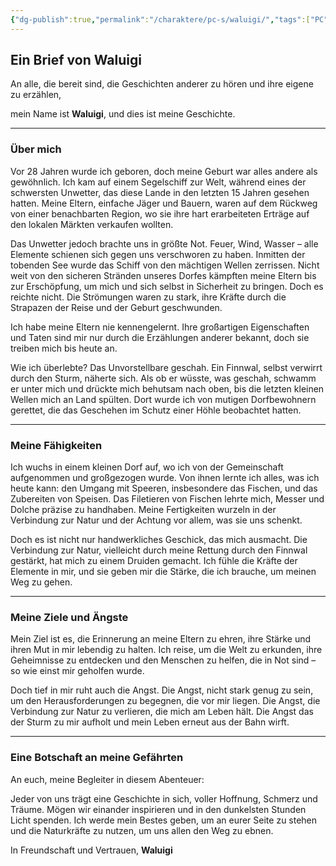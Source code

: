 ```yaml
---
{"dg-publish":true,"permalink":"/charaktere/pc-s/waluigi/","tags":["PC"],"created":"2025-01-13T10:24:38.991+01:00","updated":"2025-02-02T20:08:58.475+01:00"}
---
```


## Ein Brief von Waluigi

An alle, die bereit sind, die Geschichten anderer zu hören und ihre eigene zu erzählen,

mein Name ist **Waluigi**, und dies ist meine Geschichte.

---

### Über mich

Vor 28 Jahren wurde ich geboren, doch meine Geburt war alles andere als gewöhnlich. Ich kam auf einem Segelschiff zur Welt, während eines der schwersten Unwetter, das diese Lande in den letzten 15 Jahren gesehen hatten. Meine Eltern, einfache Jäger und Bauern, waren auf dem Rückweg von einer benachbarten Region, wo sie ihre hart erarbeiteten Erträge auf den lokalen Märkten verkaufen wollten.

Das Unwetter jedoch brachte uns in größte Not. Feuer, Wind, Wasser – alle Elemente schienen sich gegen uns verschworen zu haben. Inmitten der tobenden See wurde das Schiff von den mächtigen Wellen zerrissen. Nicht weit von den sicheren Stränden unseres Dorfes kämpften meine Eltern bis zur Erschöpfung, um mich und sich selbst in Sicherheit zu bringen. Doch es reichte nicht. Die Strömungen waren zu stark, ihre Kräfte durch die Strapazen der Reise und der Geburt geschwunden.

Ich habe meine Eltern nie kennengelernt. Ihre großartigen Eigenschaften und Taten sind mir nur durch die Erzählungen anderer bekannt, doch sie treiben mich bis heute an.

Wie ich überlebte? Das Unvorstellbare geschah. Ein Finnwal, selbst verwirrt durch den Sturm, näherte sich. Als ob er wüsste, was geschah, schwamm er unter mich und drückte mich behutsam nach oben, bis die letzten kleinen Wellen mich an Land spülten. Dort wurde ich von mutigen Dorfbewohnern gerettet, die das Geschehen im Schutz einer Höhle beobachtet hatten.

---

### Meine Fähigkeiten

Ich wuchs in einem kleinen Dorf auf, wo ich von der Gemeinschaft aufgenommen und großgezogen wurde. Von ihnen lernte ich alles, was ich heute kann: den Umgang mit Speeren, insbesondere das Fischen, und das Zubereiten von Speisen. Das Filetieren von Fischen lehrte mich, Messer und Dolche präzise zu handhaben. Meine Fertigkeiten wurzeln in der Verbindung zur Natur und der Achtung vor allem, was sie uns schenkt.

Doch es ist nicht nur handwerkliches Geschick, das mich ausmacht. Die Verbindung zur Natur, vielleicht durch meine Rettung durch den Finnwal gestärkt, hat mich zu einem Druiden gemacht. Ich fühle die Kräfte der Elemente in mir, und sie geben mir die Stärke, die ich brauche, um meinen Weg zu gehen.

---

### Meine Ziele und Ängste

Mein Ziel ist es, die Erinnerung an meine Eltern zu ehren, ihre Stärke und ihren Mut in mir lebendig zu halten. Ich reise, um die Welt zu erkunden, ihre Geheimnisse zu entdecken und den Menschen zu helfen, die in Not sind – so wie einst mir geholfen wurde.

Doch tief in mir ruht auch die Angst. Die Angst, nicht stark genug zu sein, um den Herausforderungen zu begegnen, die vor mir liegen. Die Angst, die Verbindung zur Natur zu verlieren, die mich am Leben hält. Die Angst das der Sturm zu mir aufholt und mein Leben erneut aus der Bahn wirft.

---

### Eine Botschaft an meine Gefährten

An euch, meine Begleiter in diesem Abenteuer:

Jeder von uns trägt eine Geschichte in sich, voller Hoffnung, Schmerz und Träume. Mögen wir einander inspirieren und in den dunkelsten Stunden Licht spenden. Ich werde mein Bestes geben, um an eurer Seite zu stehen und die Naturkräfte zu nutzen, um uns allen den Weg zu ebnen.

In Freundschaft und Vertrauen,
**Waluigi**